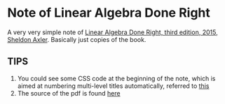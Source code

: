 # Note of Linear Algebra Done Right
A very very simple note of [Linear Algebra Done Right, third edition, 2015, Sheldon Axler](http://linear.axler.net/). Basically just copies of the book.

## TIPS
1. You could see some CSS code at the beginning of the note, which is aimed at numbering multi-level titles automatically, referred to [this](https://yanwei.github.io/misc/markdown-auto-number-title.html)
2. The source of the pdf is found [here](https://zhangyk8.github.io/teaching/file_spring2018/linear_algebra_done_right.pdf)
